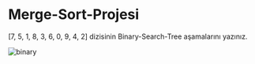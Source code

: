 ﻿# Merge-Sort-Projesi
[7, 5, 1, 8, 3, 6, 0, 9, 4, 2] dizisinin Binary-Search-Tree aşamalarını yazınız.

![binary](https://user-images.githubusercontent.com/106710021/172016236-56616abe-6138-41c0-9e57-f86bef791c70.png)
